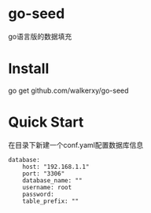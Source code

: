 # go-seed
go语言版的数据填充

# Install
go get github.com/walkerxy/go-seed

# Quick Start
在目录下新建一个conf.yaml配置数据库信息
``` 
database:
    host: "192.168.1.1"
    port: "3306"
    database_name: ""
    username: root
    password: 
    table_prefix: ""
```
